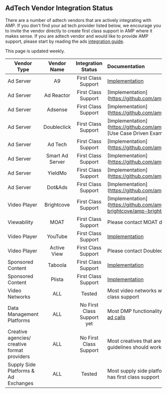 ## AdTech Vendor Integration Status
There are a number of adtech vendors that are actively integrating with AMP. If you don't find your ad tech provider listed below, we encourage you to invite the vendor directly to create first class support in AMP where it makes sense.
If you are adtech vendor and would like to provide AMP support, please start by reading the ads [integration guide](https://github.com/ampproject/amphtml/blob/master/ads/integration-guide.md). 

This page is updated weekly.



| Vendor Type        | Vendor Name   | Integration Status | Documentation |
| ------------------ |:-------------:|:------------------:|:--------------|
| Ad Server      | A9            | First Class Support           |    [Implementation](https://github.com/ampproject/amphtml/tree/master/ads)           |
| Ad Server      | Ad Reactor    |First Class Support                   | [Implementation] (https://github.com/ampproject/amphtml/blob/master/ads/adreactor.md)              |
| Ad Server      | Adsense       |   First Class Support                   |[Implementation] (https://github.com/ampproject/amphtml/blob/master/ads/adsense.md)               |
| Ad Server      | Doubleclick      |First Class Support                    | [Implementation] (https://github.com/ampproject/amphtml/blob/master/ads/doubleclick.md). [Use Case Driven Examples.] (http://dfp-amp-testing-1185.appspot.com/)              |
| Ad Server      | Ad Tech     |   First Class Support                   |[Implementation] (https://github.com/ampproject/amphtml/blob/master/ads/adtech.md)               |
| Ad Server      | Smart Ad Server      |First Class Support                   | [Implementation] (https://github.com/ampproject/amphtml/blob/master/ads/smartadserver.md)              |
| Ad Server      | YieldMo    |   First Class Support                  |[Implementation] (https://github.com/ampproject/amphtml/blob/master/ads/yieldmo.md)               |
| Ad Server      | Dot&Ads    |   First Class Support                  |[Implementation] (https://github.com/ampproject/amphtml/blob/master/ads/dotandads.md)               |
| Video Player     | Brightcove    |   First Class Support                  |[Implementation] (https://github.com/ampproject/amphtml/blob/master/extensions/amp-brightcove/amp-brightcove.md)|
| Viewability    | MOAT    |   First Class Support                  |Please contact MOAT directly
| Video Player     | YouTube   |   First Class Support                  |[Implementation](https://github.com/ampproject/amphtml/blob/master/extensions/amp-youtube/amp-youtube.md)|
| Video Player     | Active View    |   First Class Support                  |Please contact Doubleclick directly|
| Sponsored Content | Taboola    |   First Class Support                  |[Implementation](https://github.com/ampproject/amphtml/blob/master/ads/taboola.md)|
| Sponsored Content | Plista    |   First Class Support                  |[Implementation](https://github.com/ampproject/amphtml/blob/master/ads/plista.md)|
| Video Networks | ALL    |   Tested                 |Most video networks work when tags trafficked via an adserver that has first class support|
| Data Management Platforms| ALL    |   No First Class Support yet                 |Most DMP functionality can work by leveraging the [functionality to enhance ad calls](https://github.com/ampproject/amphtml/blob/master/builtins/amp-ad.md#enhance-incoming-ad-configuration)|
| Creative agencies/ creative format providers | ALL    |   No First Class Support           |Most creatives that are served over HTTPS and comply with the AMP ads guidelines should work out of the box|
| Supply Side Platforms & Ad Exchanges      | ALL      |  Tested                   |Most supply side platforms work when tags trafficked via an adserver that has first class support |


